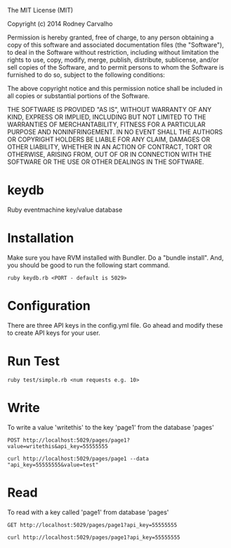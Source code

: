 The MIT License (MIT)

Copyright (c) 2014 Rodney Carvalho

Permission is hereby granted, free of charge, to any person obtaining a copy
of this software and associated documentation files (the "Software"), to deal
in the Software without restriction, including without limitation the rights
to use, copy, modify, merge, publish, distribute, sublicense, and/or sell
copies of the Software, and to permit persons to whom the Software is
furnished to do so, subject to the following conditions:

The above copyright notice and this permission notice shall be included in
all copies or substantial portions of the Software.

THE SOFTWARE IS PROVIDED "AS IS", WITHOUT WARRANTY OF ANY KIND, EXPRESS OR
IMPLIED, INCLUDING BUT NOT LIMITED TO THE WARRANTIES OF MERCHANTABILITY,
FITNESS FOR A PARTICULAR PURPOSE AND NONINFRINGEMENT. IN NO EVENT SHALL THE
AUTHORS OR COPYRIGHT HOLDERS BE LIABLE FOR ANY CLAIM, DAMAGES OR OTHER
LIABILITY, WHETHER IN AN ACTION OF CONTRACT, TORT OR OTHERWISE, ARISING FROM,
OUT OF OR IN CONNECTION WITH THE SOFTWARE OR THE USE OR OTHER DEALINGS IN
THE SOFTWARE.

keydb
==========
Ruby eventmachine key/value database

Installation
==========
Make sure you have RVM installed with Bundler. Do a "bundle install". And, you should be good to run the following start command.
```
ruby keydb.rb <PORT - default is 5029>
```

Configuration
==========
There are three API keys in the config.yml file. Go ahead and modify these to create API keys for your user.

Run Test
==========
```
ruby test/simple.rb <num requests e.g. 10>
```

Write
==========
To write a value 'writethis' to the key 'page1' from the database 'pages'
```
POST http://localhost:5029/pages/page1?value=writethis&api_key=55555555

curl http://localhost:5029/pages/page1 --data "api_key=55555555&value=test"
```

Read
==========
To read with a key called 'page1' from database 'pages'
```
GET http://localhost:5029/pages/page1?api_key=55555555

curl http://localhost:5029/pages/page1?api_key=55555555

```
